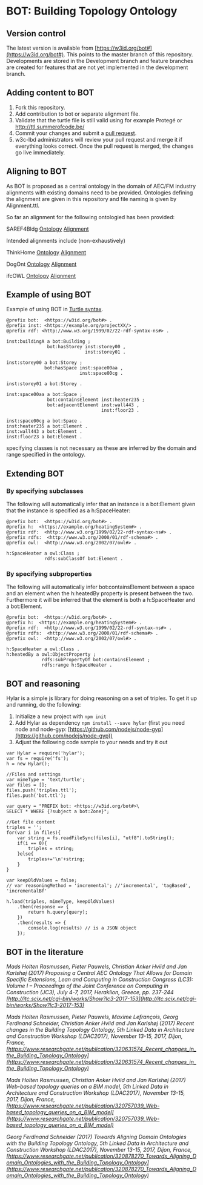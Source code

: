 # BOT: Building Topology Ontology

## Version control
The latest version is available from [https://w3id.org/bot#](https://w3id.org/bot#). This points to the master branch of this repository.
Developments are stored in the Development branch and feature branches are created for features that are not yet implemented in the development branch.

## Adding content to BOT
1. Fork this repository. 
2. Add contribution to bot or separate alignment file.
3. Validate that the turtle file is still valid using for example Protegé or http://ttl.summerofcode.be/
4. Commit your changes and submit a [pull request](https://github.com/perma-id/w3id.org/pulls).
5. w3c-lbd administrators will review your pull request and merge it if everything looks correct. Once the pull request is merged, the changes go live immediately.

## Aligning to BOT
As BOT is proposed as a central ontology in the domain of AEC/FM industry alignments with existing domains need to be provided. Ontologies defining the alignment are given in this repository and file naming is given by <ontologname>Alignment.ttl.

So far an alignment for the following ontologied has been provided:

SAREF4Bldg [Ontology](https://w3id.org/def/saref4bldg#) [Alignment](https://github.com/w3c-lbd-cg/bot/pull/10)

Intended alignments include (non-exhaustively)

ThinkHome [Ontology](https://www.auto.tuwien.ac.at/downloads/thinkhome/ontology/BuildingOntology.owl) [Alignment](https://github.com/w3c-lbd-cg/bot/pull/10)

DogOnt [Ontology](http://elite.polito.it/ontologies/dogont.owl#) [Alignment](https://github.com/w3c-lbd-cg/bot/pull/10)

ifcOWL [Ontology](http://www.buildingsmart-tech.org/ifcOWL/IFC4_ADD2#) [Alignment](https://github.com/w3c-lbd-cg/bot/pull/10)

## Example of using BOT

Example of using BOT in [Turtle syntax](https://www.w3.org/TeamSubmission/turtle/).
```turtle
@prefix bot:  <https://w3id.org/bot#> .
@prefix inst: <https://example.org/projectXX/> .
@prefix rdf: <http://www.w3.org/1999/02/22-rdf-syntax-ns#> .

inst:buildingA a bot:Building ;
               bot:hasStorey inst:storey00 ,
                             inst:storey01 .
							 
inst:storey00 a bot:Storey ;
              bot:hasSpace inst:space00aa ,
                           inst:space00cg .
						   
inst:storey01 a bot:Storey .

inst:space00aa a bot:Space ;
               bot:containsElement inst:heater235 ;
               bot:adjacentElement inst:wall443 ,
                                   inst:floor23 .
								   
inst:space00cg a bot:Space .
inst:heater235 a bot:Element .
inst:wall443 a bot:Element .
inst:floor23 a bot:Element .
```
specifying classes is not necessary as these are inferred by the domain and range specified in the ontology.

## Extending BOT
### By specifying subclasses
The following will automatically infer that an instance is a bot:Element given that the instance is specified as a h:SpaceHeater:
```turtle
@prefix bot:  <https://w3id.org/bot#> .
@prefix h:  <https://example.org/heatingSystem#> .
@prefix rdf:  <http://www.w3.org/1999/02/22-rdf-syntax-ns#> .
@prefix rdfs:  <http://www.w3.org/2000/01/rdf-schema#> .
@prefix owl:  <http://www.w3.org/2002/07/owl#> .

h:SpaceHeater a owl:Class ;
              rdfs:subClassOf bot:Element .
```
### By specifying subproperties
The following will automatically infer bot:containsElement between a space and an element when the h:heatedBy property is present between the two. Furthermore it will be inferred that the element is both a h:SpaceHeater and a bot:Element.
```turtle
@prefix bot:  <https://w3id.org/bot#> .
@prefix h:  <https://example.org/heatingSystem#> .
@prefix rdf:  <http://www.w3.org/1999/02/22-rdf-syntax-ns#> .
@prefix rdfs:  <http://www.w3.org/2000/01/rdf-schema#> .
@prefix owl:  <http://www.w3.org/2002/07/owl#> .

h:SpaceHeater a owl:Class .
h:heatedBy a owl:ObjectProperty ;
             rdfs:subPropertyOf bot:containsElement ;
             rdfs:range h:SpaceHeater .
```

## BOT and reasoning
Hylar is a simple js library for doing reasoning on a set of triples. To get it up and running, do the following:

1) Initialize a new project with ```npm init```
2) Add Hylar as dependency ```npm install --save hylar``` (first you need node and node-gyp: [https://github.com/nodejs/node-gyp](https://github.com/nodejs/node-gyp))
3) Adjust the following code sample to your needs and try it out
```
var Hylar = require('hylar');
var fs = require('fs');
h = new Hylar();

//Files and settings
var mimeType = 'text/turtle';
var files = [];
files.push('triples.ttl');
files.push('bot.ttl');

var query = "PREFIX bot: <https://w3id.org/bot#>\
SELECT * WHERE {?subject a bot:Zone}";

//Get file content
triples = '';
for(var i in files){
    var string = fs.readFileSync(files[i], "utf8").toString();
    if(i == 0){
        triples = string;
    }else{
        triples+='\n'+string;
    }
}

var keepOldValues = false;
// var reasoningMethod = 'incremental'; //'incremental', 'tagBased', 'incrementalBf'

h.load(triples, mimeType, keepOldValues)
    .then(response => {
        return h.query(query);
    })
    .then(results => {
        console.log(results) // is a JSON object 
    });
```

## BOT in the literature
*Mads Holten Rasmussen, Pieter Pauwels, Christian Anker Hviid and Jan Karlshøj (2017) Proposing a Central AEC Ontology That Allows for Domain Specific Extensions, Lean and Computing in Construction Congress (LC3): Volume I – Proceedings of the Joint Conference on Computing in Construction (JC3), July 4-7, 2017, Heraklion, Greece, pp. 237-244 [http://itc.scix.net/cgi-bin/works/Show?lc3-2017-153](http://itc.scix.net/cgi-bin/works/Show?lc3-2017-153)*

*Mads Holten Rasmussen, Pieter Pauwels, Maxime Lefrançois, Georg Ferdinand Schneider, Christian Anker Hviid and Jan Karlshøj (2017) Recent changes in the Building Topology Ontology, 5th Linked Data in Architecture and Construction Workshop (LDAC2017), November 13-15, 2017, Dijon, France, [https://www.researchgate.net/publication/320631574_Recent_changes_in_the_Building_Topology_Ontology](https://www.researchgate.net/publication/320631574_Recent_changes_in_the_Building_Topology_Ontology)*

*Mads Holten Rasmussen, Christian Anker Hviid and Jan Karlshøj (2017) Web-based topology queries on a BIM model, 5th Linked Data in Architecture and Construction Workshop (LDAC2017), November 13-15, 2017, Dijon, France, [https://www.researchgate.net/publication/320757039_Web-based_topology_queries_on_a_BIM_model](https://www.researchgate.net/publication/320757039_Web-based_topology_queries_on_a_BIM_model)*

*Georg Ferdinand Schneider (2017) Towards Aligning Domain Ontologies with the Building Topology Ontology, 5th Linked Data in Architecture and Construction Workshop (LDAC2017), November 13-15, 2017, Dijon, France, [https://www.researchgate.net/publication/320878270_Towards_Aligning_Domain_Ontologies_with_the_Building_Topology_Ontology](https://www.researchgate.net/publication/320878270_Towards_Aligning_Domain_Ontologies_with_the_Building_Topology_Ontology)*
